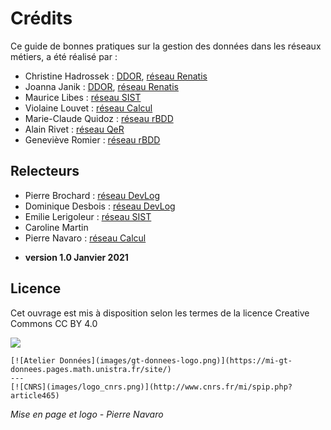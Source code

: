 # Crédits

Ce guide de bonnes pratiques sur la gestion des données dans les réseaux métiers, a été réalisé par  :

* Christine Hadrossek : [DDOR](https://www.cnrs.fr/fr/personne/direction-information-scientifique-et-technique), [réseau Renatis](http://renatis.cnrs.fr/)
* Joanna Janik : [DDOR](https://www.cnrs.fr/fr/personne/direction-information-scientifique-et-technique), [réseau Renatis](http://renatis.cnrs.fr/)
* Maurice Libes : [réseau SIST](http://sist.cnrs.fr)
* Violaine Louvet : [réseau Calcul](https://calcul.math.cnrs.fr/)
* Marie-Claude Quidoz : [réseau rBDD](http://rbdd.cnrs.fr/)
* Alain Rivet : [réseau QeR](http://qualite-en-recherche.cnrs.fr/)
* Geneviève Romier : [réseau rBDD](http://rbdd.cnrs.fr/)

## Relecteurs
* Pierre Brochard : [réseau DevLog](http://devlog.cnrs.fr/)
* Dominique Desbois : [réseau DevLog](http://devlog.cnrs.fr/)
* Emilie Lerigoleur : [réseau SIST](http://sist.cnrs.fr)
* Caroline Martin
* Pierre Navaro : [réseau Calcul](https://calcul.math.cnrs.fr/)

- **version 1.0 Janvier 2021**

## Licence 

Cet ouvrage est mis à disposition selon les termes de la licence Creative Commons CC BY 4.0

[![](https://licensebuttons.net/l/by/4.0/88x31.png)](https://creativecommons.org/licenses/by/4.0/deed.fr)


````{panels}
[![Atelier Données](images/gt-donnees-logo.png)](https://mi-gt-donnees.pages.math.unistra.fr/site/)
---
[![CNRS](images/logo_cnrs.png)](http://www.cnrs.fr/mi/spip.php?article465)
````

*Mise en page et logo - Pierre Navaro*
